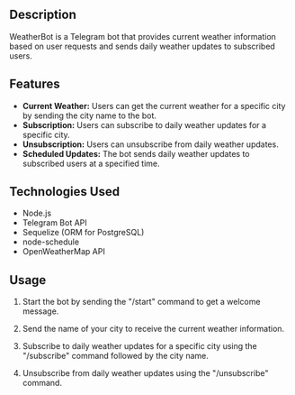 

## Description
WeatherBot is a Telegram bot that provides current weather information based on user requests and sends daily weather updates to subscribed users.

## Features
- **Current Weather:** Users can get the current weather for a specific city by sending the city name to the bot.
- **Subscription:** Users can subscribe to daily weather updates for a specific city.
- **Unsubscription:** Users can unsubscribe from daily weather updates.
- **Scheduled Updates:** The bot sends daily weather updates to subscribed users at a specified time.

## Technologies Used
- Node.js
- Telegram Bot API
- Sequelize (ORM for PostgreSQL)
- node-schedule
- OpenWeatherMap API

## Usage

1. Start the bot by sending the "/start" command to get a welcome message.

2. Send the name of your city to receive the current weather information.

3. Subscribe to daily weather updates for a specific city using the "/subscribe" command followed by the city name.

4. Unsubscribe from daily weather updates using the "/unsubscribe" command.
